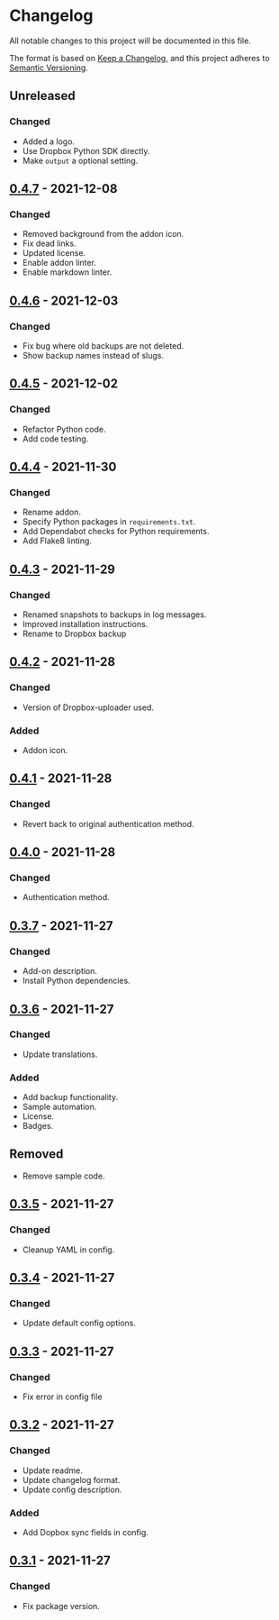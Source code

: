 # Changelog

All notable changes to this project will be documented in this file.

The format is based on [Keep a Changelog](https://keepachangelog.com/en/1.0.0/),
and this project adheres to [Semantic Versioning](https://semver.org/spec/v2.0.0.html).

## Unreleased

### Changed

- Added a logo.
- Use Dropbox Python SDK directly.
- Make `output` a optional setting.

<!-- markdown-link-check-disable -->

## [0.4.7](https://github.com/mikevansighem/dropbox-backup/releases/tag/0.4.7) - 2021-12-08

<!-- markdown-link-check-enable -->

### Changed

- Removed background from the addon icon.
- Fix dead links.
- Updated license.
- Enable addon linter.
- Enable markdown linter.

## [0.4.6](https://github.com/mikevansighem/dropbox-backup/releases/tag/0.4.6) - 2021-12-03

### Changed

- Fix bug where old backups are not deleted.
- Show backup names instead of slugs.

## [0.4.5](https://github.com/mikevansighem/dropbox-backup/releases/tag/0.4.5) - 2021-12-02

### Changed

- Refactor Python code.
- Add code testing.

## [0.4.4](https://github.com/mikevansighem/dropbox-backup/releases/tag/0.4.4) - 2021-11-30

### Changed

- Rename addon.
- Specify Python packages in `requirements.txt`.
- Add Dependabot checks for Python requirements.
- Add Flake8 linting.

## [0.4.3](https://github.com/mikevansighem/dropbox-backup/releases/tag/0.4.3) - 2021-11-29

### Changed

- Renamed snapshots to backups in log messages.
- Improved installation instructions.
- Rename to Dropbox backup

## [0.4.2](https://github.com/mikevansighem/dropbox-backup/releases/tag/0.4.2) - 2021-11-28

### Changed

- Version of Dropbox-uploader used.

### Added

- Addon icon.

## [0.4.1](https://github.com/mikevansighem/dropbox-backup/releases/tag/0.4.1) - 2021-11-28

### Changed

- Revert back to original authentication method.

## [0.4.0](https://github.com/mikevansighem/dropbox-backup/releases/tag/0.4.0) - 2021-11-28

### Changed

- Authentication method.

## [0.3.7](https://github.com/mikevansighem/dropbox-backup/releases/tag/0.3.7) - 2021-11-27

### Changed

- Add-on description.
- Install Python dependencies.

## [0.3.6](https://github.com/mikevansighem/dropbox-backup/releases/tag/0.3.6) - 2021-11-27

### Changed

- Update translations.

### Added

- Add backup functionality.
- Sample automation.
- License.
- Badges.

## Removed

- Remove sample code.

## [0.3.5](https://github.com/mikevansighem/dropbox-backup/releases/tag/0.3.5) - 2021-11-27

### Changed

- Cleanup YAML in config.

## [0.3.4](https://github.com/mikevansighem/dropbox-backup/releases/tag/0.3.4) - 2021-11-27

### Changed

- Update default config options.

## [0.3.3](https://github.com/mikevansighem/dropbox-backup/releases/tag/0.3.3) - 2021-11-27

### Changed

- Fix error in config file

## [0.3.2](https://github.com/mikevansighem/dropbox-backup/releases/tag/0.3.2) - 2021-11-27

### Changed

- Update readme.
- Update changelog format.
- Update config description.

### Added

- Add Dopbox sync fields in config.

## [0.3.1](https://github.com/mikevansighem/dropbox-backup/releases/tag/0.3.1) - 2021-11-27

### Changed

- Fix package version.
